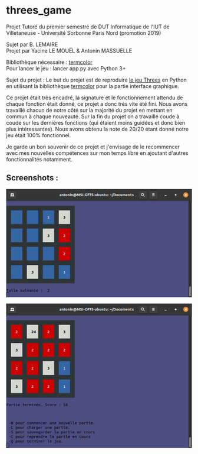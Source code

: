 # threes_game
Projet Tutoré du premier semestre de DUT Informatique de l'IUT de Villetaneuse - Université Sorbonne Paris Nord (promotion 2019)  

Sujet par B. LEMAIRE  
Projet par Yacine LE MOUËL & Antonin MASSUELLE  

Bibliothèque nécessaire : [termcolor](https://pypi.org/project/termcolor/)  
Pour lancer le jeu : lancer app.py avec Python 3+  

Sujet du projet :
Le but du projet est de reproduire [le jeu Threes](https://fr.wikipedia.org/wiki/Threes!) en Python en utilisant la bibliothèque [termcolor](https://pypi.org/project/termcolor/) pour la partie interface graphique.  

Ce projet était très encadré, la signature et le fonctionnement attendu de chaque fonction était donné, ce projet a donc très vite été fini. Nous avons travaillé chacun de notre côté sur la majorité du projet en mettant en commun à chaque nouveauté. Sur la fin du projet on a travaillé coude à coude sur les dernières fonctions (qui étaient moins guidées et donc bien plus intéressantes). Nous avons obtenu la note de 20/20 étant donné notre jeu était 100% fonctionnel.  

Je garde un bon souvenir de ce projet et j'envisage de le recommencer avec mes nouvelles compétences sur mon temps libre en ajoutant d'autres fonctionnalités notamment.

## Screenshots :  

![En cours de partie](/screenshots/playing.png)  

![Partie finie](/screenshots/lost.png)  
